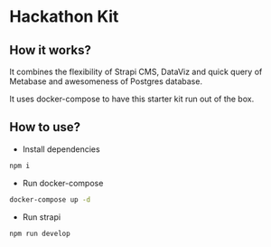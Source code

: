 # Hackathon Kit

## How it works?

It combines the flexibility of Strapi CMS, DataViz and quick query of Metabase and awesomeness of Postgres database.

It uses docker-compose to have this starter kit run out of the box.

## How to use?

* Install dependencies

```bash
npm i
```

* Run docker-compose

```bash
docker-compose up -d
```

* Run strapi

```bash
npm run develop
```
